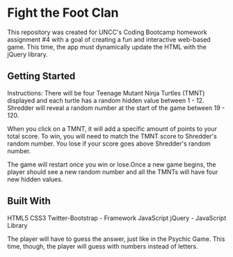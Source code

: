# Fight the Foot Clan
This repository was created for UNCC's Coding Bootcamp homework assignment #4 with a goal of creating a fun and interactive web-based game. This time, the app must dynamically update the HTML with the jQuery library.

## Getting Started
Instructions:
There will be four Teenage Mutant Ninja Turtles (TMNT) displayed and each turtle has a random hidden value between 1 - 12. Shredder will reveal a random number at the start of the game between 19 - 120.

When you click on a TMNT, it will add a specific amount of points to your total score.
To win, you will need to match the TMNT score to Shredder's random number. You lose if your score goes above Shredder's random number.

The game will restart once you win or lose.Once a new game begins, the player should see a new random number and all the TMNTs will have four new hidden values. 



## Built With
HTML5
CSS3
Twitter-Bootstrap - Framework
JavaScript
jQuery - JavaScript Library

The player will have to guess the answer, just like in the Psychic Game. This time, though, the player will guess with numbers instead of letters.


